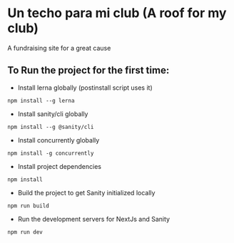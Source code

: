 # Un techo para mi club (A roof for my club)

A fundraising site for a great cause

## To Run the project for the first time:

- Install lerna globally (postinstall script uses it)

`npm install --g lerna`

- Install sanity/cli globally

`npm install --g @sanity/cli`

- Install concurrently globally

`npm install -g concurrently`

- Install project dependencies

`npm install`

- Build the project to get Sanity initialized locally

`npm run build`

- Run the development servers for NextJs and Sanity

`npm run dev`
